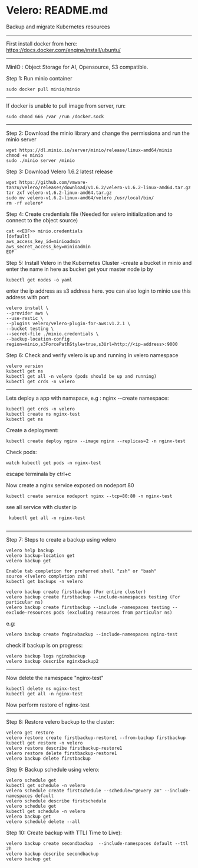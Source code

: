 # Velero: README.md
Backup and migrate Kubernetes resources
*******************
First install docker from here:
https://docs.docker.com/engine/install/ubuntu/
*****************
MinIO : Object Storage for AI, Opensource, S3 compatible.

Step 1: Run minio container
```
sudo docker pull minio/minio
```
***************
If docker is unable to pull image from server, run:
```
sudo chmod 666 /var /run /docker.sock
```
***************
Step 2: Download the minio library and change the permissiona and run the minio server
```
wget https://dl.minio.io/server/minio/release/linux-amd64/minio
chmod +x minio
sudo ./minio server /minio
```
Step 3: Download Velero 1.6.2 latest release
```
wget https://github.com/vmware-tanzu/velero/releases/download/v1.6.2/velero-v1.6.2-linux-amd64.tar.gz
tar zxf velero-v1.6.2-linux-amd64.tar.gz
sudo mv velero-v1.6.2-linux-amd64/velero /usr/local/bin/
rm -rf velero*
```
Step 4: Create credentials file (Needed for velero initialization and to connect to the object source)
```
cat <<EOF>> minio.credentials
[default]
aws_access_key_id=minioadmin
aws_secret_access_key=minioadmin
EOF
```
Step 5: Install Velero in the Kubernetes Cluster
-create a bucket in minio and enter the name in here as bucket
get your master node ip by
```
kubectl get nodes -o yaml
```
enter the ip address as s3 address here. you can also login to minio use this address with port
```
velero install \
--provider aws \
--use-restic \
--plugins velero/velero-plugin-for-aws:v1.2.1 \
--bucket testing \
--secret-file ./minio.credentials \
--backup-location-config region=minio,s3ForcePathStyle=true,s3Url=http://<ip-address>:9000
```
Step 6: Check and verify velero is up and running in velero namespace
```
velero version
kubectl get ns
kubectl get all -n velero (pods should be up and running)
kubectl get crds -n velero
```
*******************************************
Lets deploy a app with namspace, e.g : nginx
--create namespace:
```
kubectl get crds -n velero
kubectl create ns nginx-test
kubectl get ns
```
Create a deployment:
```
kubectl create deploy nginx --image nginx --replicas=2 -n nginx-test
```
Check pods:
```
watch kubectl get pods -n nginx-test
```
escape terminala by ctrl+c

Now create a nginx service exposed on nodeport 80
```
kubectl create service nodeport nginx --tcp=80:80 -n nginx-test

```
see all service with cluster ip
```
 kubectl get all -n nginx-test
 

```
***************************************
Step 7: Steps to create a backup using velero
```
velero help backup
velero backup-location get
velero backup get

Enable tab completion for preferred shell "zsh" or "bash"
source <(velero completion zsh)
kubectl get backups -n velero

velero backup create firstbackup (For entire cluster)
velero backup create firstbackup --include-namespaces testing (For particular ns)
velero backup create firstbackup --include -namespaces testing --exclude-resources pods (excluding resources from particular ns)
```
e.g:
```
velero backup create fnginxbackup --include-namespaces nginx-test
```
check if backup is on progress:
```
velero backup logs nginxbackup
velero backup describe nginxbackup2

```
*************
Now delete the namespace "nginx-test"
```
kubectl delete ns nginx-test
kubectl get all -n nginx-test
```
Now perform restore of nginx-test
**************
Step 8: Restore velero backup to the cluster:
```
velero get restore
velero restore create firstbackup-restore1 --from-backup firstbackup
kubectl get restore -n velero
velero restore describe firstbackup-restore1
velero restore delete firstbackup-restore1
velero backup delete firstbackup
```
Step 9: Backup schedule using velero:
```
velero schedule get
kubectl get schedule -n velero
velero schedule create firstschedule --schedule="@every 2m" --include-namespaces default
velero schedule describe firstschedule
velero schedule get
kubectl get schedule -n velero
velero backup get
velero schedule delete --all
```
Step 10: Create backup with TTL( Time to Live):
```
velero backup create secondbackup  --include-namespaces default --ttl 2h
velero backup describe secondbackup
velero backup get
```
